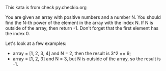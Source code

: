 This kata is from check py.checkio.org

You are given an array with positive numbers and a number N. You should find the N-th power of the element in the array
with the index N. If N is outside of the array, then return -1. Don't forget that the first element has the index 0.

Let's look at a few examples:

* array = [1, 2, 3, 4] and N = 2, then the result is 3^2 == 9;
* array = [1, 2, 3] and N = 3, but N is outside of the array, so the result is -1.
